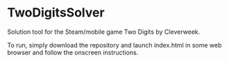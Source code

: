 # TwoDigitsSolver
Solution tool for the Steam/mobile game Two Digits by Cleverweek.

To run, simply download the repository and launch index.html in some web browser and follow the onscreen instructions.
